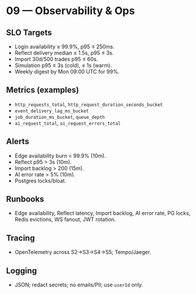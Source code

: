 # 09 — Observability & Ops

## SLO Targets
- Login availability ≥ 99.9%, p95 ≤ 250ms.
- Reflect delivery median ≤ 1.5s, p95 ≤ 3s.
- Import 30d/500 trades p95 ≤ 60s.
- Simulation p95 ≤ 3s (cold), ≤ 1s (warm).
- Weekly digest by Mon 09:00 UTC for 99%.

## Metrics (examples)
- `http_requests_total`, `http_request_duration_seconds_bucket`
- `event_delivery_lag_ms_bucket`
- `job_duration_ms_bucket`, `queue_depth`
- `ai_request_total`, `ai_request_errors_total`

## Alerts
- Edge availability burn < 99.9% (10m).
- Reflect p95 > 3s (10m).
- Import backlog > 200 (15m).
- AI error rate > 5% (10m).
- Postgres locks/bloat.

## Runbooks
- Edge availability, Reflect latency, Import backlog, AI error rate, PG locks, Redis evictions, WS fanout, JWT rotation.

## Tracing
- OpenTelemetry across S2→S3→S4→S5; Tempo/Jaeger.

## Logging
- JSON; redact secrets; no emails/PII; use `userId` only.

